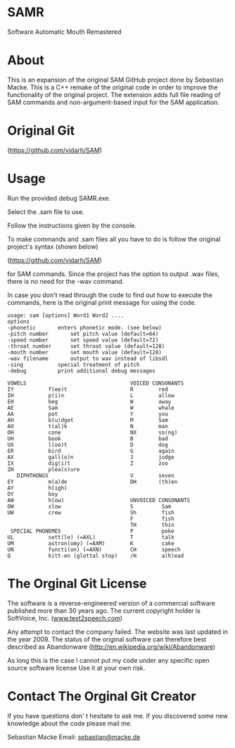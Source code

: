 SAMR
====

Software Automatic Mouth Remastered

About
====
This is an expansion of the original SAM GitHub project done by Sebastian Macke. 
This is a C++ remake of the original code in order to improve the functionality of the original project.
The extension adds full file reading of SAM commands and non-argument-based input for the SAM application.

Original Git
====
(https://github.com/vidarh/SAM)

Usage
====
Run the provided debug SAMR.exe. 

Select the .sam file to use.

Follow the instructions given by the console.

To make commands and .sam files all you have to do is follow the original project's syntax (shown below)

(https://github.com/vidarh/SAM)

for SAM commands. Since the project has the option to output .wav files, there is no need for the -wav command.

In case you don't read through the code to find out how to execute the commands, here is the original print message
for using the code.
```
usage: sam [options] Word1 Word2 ....
options
-phonetic		enters phonetic mode. (see below)
-pitch number		set pitch value (default=64)
-speed number		set speed value (default=72)
-throat number		set throat value (default=128)
-mouth number		set mouth value (default=128)
-wav filename		output to wav instead of libsdl
-sing			special treatment of pitch
-debug			print additional debug messages

VOWELS                       	       VOICED CONSONANTS	
IY           f(ee)t                    R        red		
IH           p(i)n                     L        allow		
EH           beg                       W        away		
AE           Sam                       W        whale		
AA           pot                       Y        you		
AH           b(u)dget                  M        Sam		
AO           t(al)k                    N        man		
OH           cone                      NX       so(ng)		
UH           book                      B        bad		
UX           l(oo)t                    D        dog		
ER           bird                      G        again		
AX           gall(o)n                  J        judge		
IX           dig(i)t                   Z        zoo		
ZH           plea(s)ure	
   DIPHTHONGS                          V        seven		
EY           m(a)de                    DH       (th)en		
AY           h(igh)						
OY           boy						
AW           h(ow)                     UNVOICED CONSONANTS	
OW           slow                      S         Sam		
UW           crew                      Sh        fish		
									   F         fish		
									   TH        thin		
 SPECIAL PHONEMES                      P         poke		
UL           sett(le) (=AXL)           T         talk		
UM           astron(omy) (=AXM)        K         cake		
UN           functi(on) (=AXN)         CH        speech		
Q            kitt-en (glottal stop)    /H        a(h)ead		
```

The Orginal Git License
=======

The software is a reverse-engineered version of a commercial software published more than 30 years ago.
The current copyright holder is SoftVoice, Inc. (www.text2speech.com)

Any attempt to contact the company failed. The website was last updated in the year 2009.
The status of the original software can therefore best described as Abandonware 
(http://en.wikipedia.org/wiki/Abandonware)

As long this is the case I cannot put my code under any specific open source software license
Use it at your own risk.



Contact The Orginal Git Creator
=======

If you have questions don' t hesitate to ask me.
If you discovered some new knowledge about the code please mail me.

Sebastian Macke
Email: sebastian@macke.de
